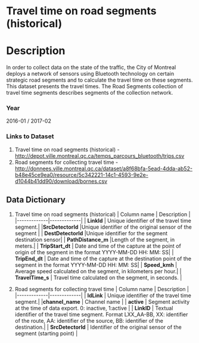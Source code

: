 
Travel time on road segments (historical)
=========================

# Description #  
In order to collect data on the state of the traffic, the City of Montreal deploys a network of sensors using Bluetooth 
technology on certain strategic road segments and to calculate the travel time on these segments. This dataset presents
the travel times. The Road Segments collection of travel time segments describes segments of the collection network.

### Year ###
2016-01 / 2017-02

### Links to Dataset ###
1. Travel time on road segments (historical) - http://depot.ville.montreal.qc.ca/temps_parcours_bluetooth/trips.csv
2. Road segments for collecting travel time - http://donnees.ville.montreal.qc.ca/dataset/a8f68bfa-5ead-4dda-ab52-b48e45ce9ea0/resource/5c342221-14c1-4593-9e2e-d1044b41dd90/download/bornes.csv

## Data Dictionary ##

1. Travel time on road segments (historical)
| Column name | Description |
|-------------|-------------|
| __LinkId__ | Unique identifier of the travel time segment.|
|__SrcDetectorId__ |Unique identifier of the original sensor of the segment |
| __DestDetectorId__ |Unique identifier for the segment destination sensor|
| __PathDistance_m__ |Length of the segment, in meters.|
| __TripStart_dt__ | Date and time of the capture at the point of origin of the segment in the format YYYY-MM-DD HH: MM: SS|
| __TripEnd_dt__ | Date and time of the capture at the destination point of the segment in the format YYYY-MM-DD HH: MM: SS|
| __Speed_kmh__ | Average speed calculated on the segment, in kilometers per hour.|
| __TravelTime_s__ | Travel time calculated on the segment, in seconds. |

2. Road segments for collecting travel time 
| Column name | Description |
|-------------|-------------|
| __IdLink__ | Unique identifier of the travel time segment.|
|__channel_name__ | Channel name |
| __active__ | Segment activity at the time of data export. 0: inactive, 1:active |
| __LinkID__ | Textual identifier of the travel time segment. Format LXX_AA-BB, XX: identifier of the route, AA: identifier of the source, BB: identifier of the destination.|
| __SrcDetectorId__ | Identifier of the original sensor of the segment (starting point) |
